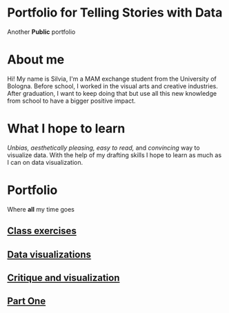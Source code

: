 # Portfolio for Telling Stories with Data
Another **Public** portfolio

# About me
Hi! My name is Silvia, I'm a MAM exchange student from the University of Bologna. Before school, I worked in the visual arts and creative industries. After graduation, I want to keep doing that but use all this new knowledge from school to have a bigger positive impact.

# What I hope to learn
*Unbias, aesthetically pleasing, easy to read,* and *convincing* way to visualize data. With the help of my drafting skills I hope to learn as much as I can on data visualization.

# Portfolio
Where **all** my time goes

## [Class exercises](/classexercises.md)

## [Data visualizations](/visualizations.md)

## [Critique and visualization](/critiquevisualization.md)

## [Part One](/partone.md)
